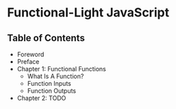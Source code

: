 # Functional-Light JavaScript

## Table of Contents

* Foreword
* Preface
* Chapter 1: Functional Functions
	* What Is A Function?
	* Function Inputs
	* Function Outputs
* Chapter 2: TODO
